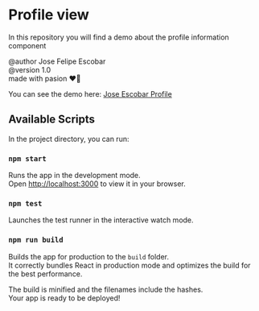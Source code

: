 # Profile view 
In this repository you will find a demo about the profile information component

@author Jose Felipe Escobar
<br> 
@version 1.0 
<br>
made with pasion ❤️‍🔥 

You can see the demo here: [Jose Escobar Profile](https://dice-game-api.herokuapp.com/createGame "juego de apuestas de dados virtual")



## Available Scripts

In the project directory, you can run:

### `npm start`

Runs the app in the development mode.\
Open [http://localhost:3000](http://localhost:3000) to view it in your browser.



### `npm test`

Launches the test runner in the interactive watch mode.

### `npm run build`

Builds the app for production to the `build` folder.\
It correctly bundles React in production mode and optimizes the build for the best performance.

The build is minified and the filenames include the hashes.\
Your app is ready to be deployed!